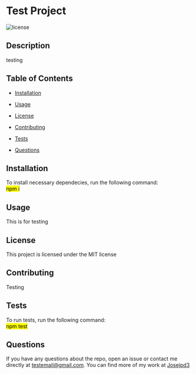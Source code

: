 # Test Project
![license](https://img.shields.io/badge/license-MIT-blue)

## Description
testing

## Table of Contents

* [Installation](#installation)

* [Usage](#usage)

* [License](#license)

* [Contributing](#contributing)

* [Tests](#tests)

* [Questions](#questions)


## Installation
To install necessary dependecies, run the following command:<br>
<mark>npm i</mark>
## Usage
This is for testing
## License
This project is licensed under the MIT license
## Contributing
Testing
## Tests
To run tests, run the following command:<br>
<mark>npm test</mark>
## Questions
If you have any questions about the repo, open an issue or contact me directly at testemail@gmail.com. You can find more of my work at [Josejpd3](https://github.com/Josejpd3)
